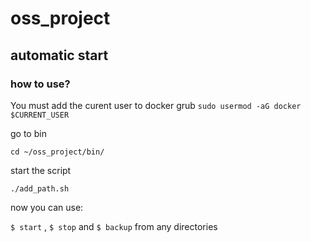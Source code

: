 # oss_project

## automatic start

### how to use?

You must add the curent user to docker grub `sudo usermod -aG docker $CURRENT_USER`

go to bin

`cd ~/oss_project/bin/`

start the script

`./add_path.sh`

now you can use:

`$ start` , `$ stop` and `$ backup` from any directories
